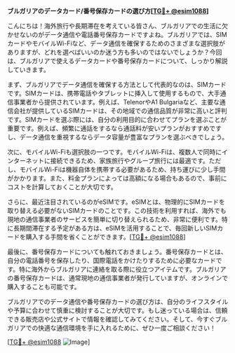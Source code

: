 **ブルガリアのデータカード/番号保存カードの選び方[[TG💪+ @esim1088](https://t.me/s/esim1088)]**

こんにちは！海外旅行や長期滞在を考えている皆さん、ブルガリアでの生活に欠かせないのがデータ通信や電話番号保存カードですよね。ブルガリアでは、SIMカードやモバイルWi-Fiなど、データ通信を確保するためのさまざまな選択肢がありますが、どれを選べばいいのか迷う方も多いのではないでしょうか？今回は、ブルガリアで使えるデータカードや番号保存カードについて、しっかり解説していきます。

まず、ブルガリアでデータ通信を確保する方法として代表的なのは、SIMカードです。SIMカードは、携帯電話やタブレットに挿入して使用するもので、大手通信事業者から提供されています。例えば、TelenorやA1 Bulgariaなど、主要な通信会社が提供しているSIMカードは、その地域での通信品質が非常に高いと評判です。SIMカードを選ぶ際には、自分の利用目的に合わせてプランを選ぶことが重要です。例えば、頻繁に通話をするなら通話料が安いプランがおすすめですし、データ通信を重視するならデータ容量が豊富なプランを選ぶべきでしょう。

次に、モバイルWi-Fiも選択肢の一つです。モバイルWi-Fiは、複数人で同時にインターネットに接続できるため、家族旅行やグループ旅行には最適です。ただし、モバイルWi-Fiは機器自体を携帯する必要があるため、持ち運びに少し手間がかかります。また、料金プランによっては高額になる場合もあるので、事前にコストを計算しておくことが大切です。

さらに、最近注目されているのがeSIMです。eSIMとは、物理的にSIMカードを取り替える必要がないSIMカードのことです。この技術を利用すれば、海外でも現地の通信事業者のサービスを簡単に切り替えられるため、非常に便利です。特に長期間滞在する予定がある方は、eSIMを活用することで、毎回新しいSIMカードを購入する手間を省くことができます。[[TG💪+ @esim1088](https://t.me/s/esim1088)]

最後に、番号保存カードについても触れておきましょう。番号保存カードとは、自分の電話番号を保存したり、国際電話をかけたりするために必要なカードです。特に海外からブルガリアに連絡を取る際に役立つアイテムです。ブルガリアの番号保存カードは、通常現地の通信事業者が発行していますが、オンラインで購入することも可能です。

ブルガリアでのデータ通信や番号保存カードの選び方は、自分のライフスタイルや予算に合わせて慎重に検討することが大切です。もし迷っている場合は、信頼できる販売店や公式サイトで情報を確認してみてください。そして、今すぐブルガリアでの快適な通信環境を手に入れるために、ぜひ一度ご相談ください！

[[TG💪+ @esim1088](https://t.me/s/esim1088) ![Image](https://i.postimg.cc/Y0z9fWf4/image.png)]